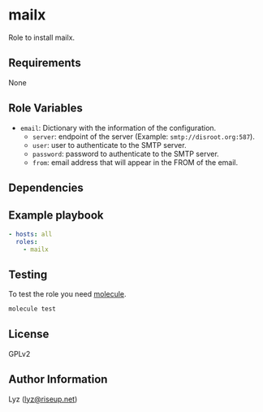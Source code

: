 # mailx

Role to install mailx.

## Requirements

None

## Role Variables

* `email`: Dictionary with the information of the configuration.
  * `server`: endpoint of the server (Example: `smtp://disroot.org:587`).
  * `user`: user to authenticate to the SMTP server.
  * `password`: password to authenticate to the SMTP server.
  * `from`: email address that will appear in the FROM of the email.

## Dependencies

## Example playbook

```yaml
- hosts: all
  roles:
    - mailx
```

## Testing

To test the role you need [molecule](http://molecule.readthedocs.io/en/latest/).

```bash
molecule test
```

## License

GPLv2

## Author Information
Lyz (lyz@riseup.net)
